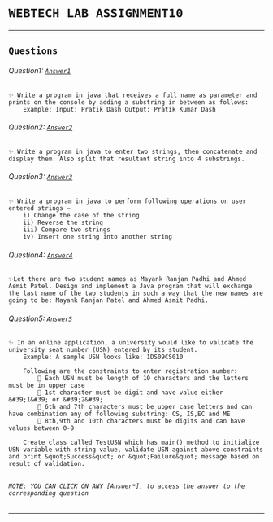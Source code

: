 # ```WEBTECH LAB ASSIGNMENT10```  
***  
## ```Questions```  

###### Question1: [```Answer1```](Q1.java)
    ✨ Write a program in java that receives a full name as parameter and prints on the console by adding a substring in between as follows:
        Example: Input: Pratik Dash Output: Pratik Kumar Dash
###### Question2: [```Answer2```](Q2.java)
    ✨ Write a program in java to enter two strings, then concatenate and display them. Also split that resultant string into 4 substrings.
###### Question3: [```Answer3```](Q3.java)
    ✨ Write a program in java to perform following operations on user entered strings –
        i) Change the case of the string
        ii) Reverse the string
        iii) Compare two strings
        iv) Insert one string into another string
###### Question4: [```Answer4```](Q4.java)
    ✨Let there are two student names as Mayank Ranjan Padhi and Ahmed Asmit Patel. Design and implement a Java program that will exchange the last name of the two students in such a way that the new names are going to be: Mayank Ranjan Patel and Ahmed Asmit Padhi.
###### Question5: [```Answer5```](Q5.java)
    ✨ In an online application, a university would like to validate the university seat number (USN) entered by its student.
        Example: A sample USN looks like: 1DS09CS010
        
        Following are the constraints to enter registration number:
             Each USN must be length of 10 characters and the letters must be in upper case
             1st character must be digit and have value either &#39;1&#39; or &#39;2&#39;
             6th and 7th characters must be upper case letters and can have combination any of following substring: CS, IS,EC and ME
             8th,9th and 10th characters must be digits and can have values between 0-9
            
        Create class called TestUSN which has main() method to initialize USN variable with string value, validate USN against above constraints and print &quot;Success&quot; or &quot;Failure&quot; message based on result of validation.
##  
###### ```NOTE: YOU CAN CLICK ON ANY [Answer*], to access the answer to the corresponding question```

---
